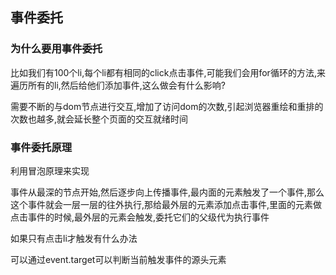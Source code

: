 ## 事件委托

### 为什么要用事件委托

比如我们有100个li,每个li都有相同的click点击事件,可能我们会用for循环的方法,来遍历所有的li,然后给他们添加事件,这么做会有什么影响?

需要不断的与dom节点进行交互,增加了访问dom的次数,引起浏览器重绘和重排的次数也越多,就会延长整个页面的交互就绪时间

### 事件委托原理

利用冒泡原理来实现

事件从最深的节点开始,然后逐步向上传播事件,最内面的元素触发了一个事件,那么这个事件就会一层一层的往外执行,那给最外层的元素添加点击事件,里面的元素做点击事件的时候,最外层的元素会触发,委托它们的父级代为执行事件

如果只有点击li才触发有什么办法

可以通过event.target可以判断当前触发事件的源头元素

